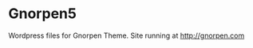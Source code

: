 Gnorpen5
==================================

Wordpress files for Gnorpen Theme. Site running at http://gnorpen.com
